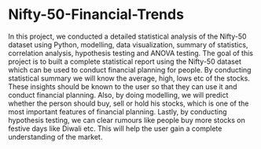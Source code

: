 # Nifty-50-Financial-Trends

In this project, we conducted a detailed statistical analysis of the Nifty-50 dataset using Python,
modelling, data visualization, summary of statistics, correlation analysis, hypothesis testing
and ANOVA testing.
The goal of this project is to built a complete statistical report using the Nifty-50 dataset which
can be used to conduct financial planning for people. By conducting statistical summary we
will know the average, high, lows etc of the stocks. These insights should be known to the user
so that they can use it and conduct financial planning. Also, by doing modelling, we will predict
whether the person should buy, sell or hold his stocks, which is one of the most important
features of financial planning. Lastly, by conducting hypothesis testing, we can clear rumours
like people buy more stocks on festive days like Diwali etc. This will help the user gain a
complete understanding of the market. 
